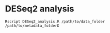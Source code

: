 # DESeq2 analysis

```
Rscript DESeq2_analysis.R /path/to/data_folder /path/to/metadata_folderD
```
